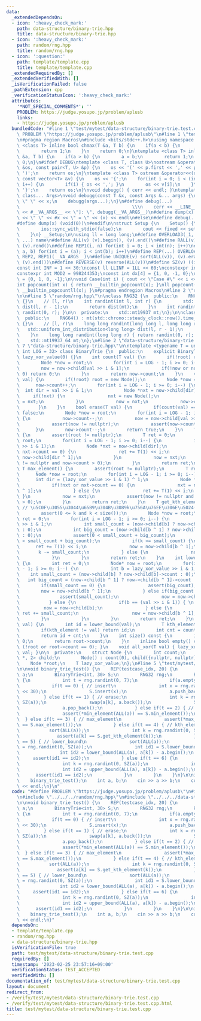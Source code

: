 ```yaml
---
data:
  _extendedDependsOn:
  - icon: ':heavy_check_mark:'
    path: data-structure/binary-trie.hpp
    title: data-structure/binary-trie.hpp
  - icon: ':heavy_check_mark:'
    path: random/rng.hpp
    title: random/rng.hpp
  - icon: ':question:'
    path: template/template.cpp
    title: template/template.cpp
  _extendedRequiredBy: []
  _extendedVerifiedWith: []
  _isVerificationFailed: false
  _pathExtension: cpp
  _verificationStatusIcon: ':heavy_check_mark:'
  attributes:
    '*NOT_SPECIAL_COMMENTS*': ''
    PROBLEM: https://judge.yosupo.jp/problem/aplusb
    links:
    - https://judge.yosupo.jp/problem/aplusb
  bundledCode: "#line 1 \"test/mytest/data-structure/binary-trie.test.cpp\"\n#define\
    \ PROBLEM \"https://judge.yosupo.jp/problem/aplusb\"\n#line 1 \"template/template.cpp\"\
    \n#pragma region Macros\n#include <bits/stdc++.h>\nusing namespace std;\ntemplate\
    \ <class T> inline bool chmax(T &a, T b) {\n    if(a < b) {\n        a = b;\n\
    \        return 1;\n    }\n    return 0;\n}\ntemplate <class T> inline bool chmin(T\
    \ &a, T b) {\n    if(a > b) {\n        a = b;\n        return 1;\n    }\n    return\
    \ 0;\n}\n#ifdef DEBUG\ntemplate <class T, class U>\nostream &operator<<(ostream\
    \ &os, const pair<T, U> &p) {\n    os << '(' << p.first << ',' << p.second <<\
    \ ')';\n    return os;\n}\ntemplate <class T> ostream &operator<<(ostream &os,\
    \ const vector<T> &v) {\n    os << '{';\n    for(int i = 0; i < (int)v.size();\
    \ i++) {\n        if(i) { os << ','; }\n        os << v[i];\n    }\n    os <<\
    \ '}';\n    return os;\n}\nvoid debugg() { cerr << endl; }\ntemplate <class T,\
    \ class... Args>\nvoid debugg(const T &x, const Args &... args) {\n    cerr <<\
    \ \" \" << x;\n    debugg(args...);\n}\n#define debug(...)                   \
    \                                          \\\n    cerr << __LINE__ << \" [\"\
    \ << #__VA_ARGS__ << \"]: \", debugg(__VA_ARGS__)\n#define dump(x) cerr << __LINE__\
    \ << \" \" << #x << \" = \" << (x) << endl\n#else\n#define debug(...) (void(0))\n\
    #define dump(x) (void(0))\n#endif\n\nstruct Setup {\n    Setup() {\n        cin.tie(0);\n\
    \        ios::sync_with_stdio(false);\n        cout << fixed << setprecision(15);\n\
    \    }\n} __Setup;\n\nusing ll = long long;\n#define OVERLOAD3(_1, _2, _3, name,\
    \ ...) name\n#define ALL(v) (v).begin(), (v).end()\n#define RALL(v) (v).rbegin(),\
    \ (v).rend()\n#define REP1(i, n) for(int i = 0; i < int(n); i++)\n#define REP2(i,\
    \ a, b) for(int i = (a); i < int(b); i++)\n#define REP(...) OVERLOAD3(__VA_ARGS__,\
    \ REP2, REP1)(__VA_ARGS__)\n#define UNIQUE(v) sort(ALL(v)), (v).erase(unique(ALL(v)),\
    \ (v).end())\n#define REVERSE(v) reverse(ALL(v))\n#define SZ(v) ((int)(v).size())\n\
    const int INF = 1 << 30;\nconst ll LLINF = 1LL << 60;\nconstexpr int MOD = 1000000007;\n\
    constexpr int MOD2 = 998244353;\nconst int dx[4] = {1, 0, -1, 0};\nconst int dy[4]\
    \ = {0, 1, 0, -1};\n\nvoid Case(int i) { cout << \"Case #\" << i << \": \"; }\n\
    int popcount(int x) { return __builtin_popcount(x); }\nll popcount(ll x) { return\
    \ __builtin_popcountll(x); }\n#pragma endregion Macros\n#line 2 \"random/rng.hpp\"\
    \n\n#line 5 \"random/rng.hpp\"\n\nclass RNG32 {\n  public:\n    RNG32() : mt(std::chrono::steady_clock::now().time_since_epoch().count())\
    \ {}\n    // [l, r)\n    int randint(int l, int r) {\n        std::uniform_int_distribution<int>\
    \ dist(l, r - 1);\n        return dist(mt);\n    }\n    int randint(int r) { return\
    \ randint(0, r); }\n\n  private:\n    std::mt19937 mt;\n};\n\nclass RNG64 {\n\
    \  public:\n    RNG64() : mt(std::chrono::steady_clock::now().time_since_epoch().count())\
    \ {}\n    // [l, r)\n    long long randint(long long l, long long r) {\n     \
    \   std::uniform_int_distribution<long long> dist(l, r - 1);\n        return dist(mt);\n\
    \    }\n    long long randint(long long r) { return randint(0, r); }\n\n  private:\n\
    \    std::mt19937_64 mt;\n};\n#line 2 \"data-structure/binary-trie.hpp\"\n\n#line\
    \ 7 \"data-structure/binary-trie.hpp\"\n\ntemplate <typename T = unsigned int,\
    \ int LOG = 32> class BinaryTrie {\n  public:\n    explicit BinaryTrie() : root(nullptr),\
    \ lazy_xor_value(0) {}\n    int count(T val) {\n        if(!root) return 0;\n\
    \        Node *now = root;\n        for(int i = LOG - 1; i >= 0; i--) {\n    \
    \        now = now->child[val >> i & 1];\n            if(!now or now->count ==\
    \ 0) return 0;\n        }\n        return now->count;\n    }\n    void insert(T\
    \ val) {\n        if(!root) root = new Node();\n        Node *now = root;\n  \
    \      now->count++;\n        for(int i = LOG - 1; i >= 0; i--) {\n          \
    \  int dir = val >> i & 1;\n            Node *nxt = now->child[dir];\n       \
    \     if(!nxt) {\n                nxt = new Node();\n                now->child[dir]\
    \ = nxt;\n            }\n            now = nxt;\n            now->count++;\n \
    \       }\n    }\n    bool erase(T val) {\n        if(count(val) == 0) return\
    \ false;\n        Node *now = root;\n        for(int i = LOG - 1; i >= 0; i--)\
    \ {\n            now->count--;\n            now = now->child[val >> i & 1];\n\
    \            assert(now != nullptr);\n            assert(now->count > 0);\n  \
    \      }\n        now->count--;\n        return true;\n    }\n    T min_element()\
    \ {\n        assert(root != nullptr);\n        T ret = 0;\n        Node *now =\
    \ root;\n        for(int i = LOG - 1; i >= 0; i--) {\n            int dir = (lazy_xor_value\
    \ >> i & 1);\n            Node *nxt = now->child[dir];\n            if(!nxt or\
    \ nxt->count == 0) {\n                ret += T(1) << i;\n                nxt =\
    \ now->child[dir ^ 1];\n            }\n            now = nxt;\n            assert(now\
    \ != nullptr and now->count > 0);\n        }\n        return ret;\n    }\n   \
    \ T max_element() {\n        assert(root != nullptr);\n        T ret = 0;\n  \
    \      Node *now = root;\n        for(int i = LOG - 1; i >= 0; i--) {\n      \
    \      int dir = (lazy_xor_value >> i & 1) ^ 1;\n            Node *nxt = now->child[dir];\n\
    \            if(!nxt or nxt->count == 0) {\n                nxt = now->child[dir\
    \ ^ 1];\n            } else {\n                ret += T(1) << i;\n           \
    \ }\n            now = nxt;\n            assert(now != nullptr and now->count\
    \ > 0);\n        }\n        return ret;\n    }\n    T get_kth_element(int k) {\
    \ // \u5C0F\u3055\u3044\u65B9\u304B\u3089k\u756A\u76EE\u306E\u5024(0-indexed)\n\
    \        assert(0 <= k and k < size());\n        Node *now = root;\n        T\
    \ ret = 0;\n        for(int i = LOG - 1; i >= 0; i--) {\n            int b = lazy_xor_value\
    \ >> i & 1;\n            int small_count = (now->child[b] ? now->child[b]->count\
    \ : 0);\n            int big_count = (now->child[b ^ 1] ? now->child[b ^ 1]->count\
    \ : 0);\n            assert(0 < small_count + big_count);\n            assert(k\
    \ < small_count + big_count);\n            if(k >= small_count) {\n          \
    \      ret += T(1) << i;\n                now = now->child[b ^ 1];\n         \
    \       k -= small_count;\n            } else {\n                now = now->child[b];\n\
    \            }\n        }\n        return ret;\n    }\n    int lower_bound(T val)\
    \ {\n        int ret = 0;\n        Node* now = root;\n        for(int i = LOG\
    \ - 1; i >= 0; i--) {\n            int b = lazy_xor_value >> i & 1;\n        \
    \    int small_count = (now->child[b] ? now->child[b]->count : 0);\n         \
    \   int big_count = (now->child[b ^ 1] ? now->child[b ^ 1]->count : 0);\n    \
    \        if(small_count == 0) {\n                assert(big_count);\n        \
    \        now = now->child[b ^ 1];\n            } else if(big_count == 0) {\n \
    \               assert(small_count);\n                now = now->child[b];\n \
    \           } else {\n                if(b == (val >> i & 1)) { \n           \
    \         now = now->child[b];\n                } else {\n                   \
    \ ret += small_count;\n                    now = now->child[b ^ 1];\n        \
    \        }\n            }\n        }\n        return ret;\n    }\n    int upper_bound(T\
    \ val) {\n        int id = lower_bound(val);\n        T kth_element = get_kth_element(id);\n\
    \        if(kth_element != val) return id;\n        int cnt = count(kth_element);\n\
    \        return id + cnt;\n    }\n    int size() const {\n        if(!root) return\
    \ 0;\n        return root->count;\n    }\n    inline bool empty() const { return\
    \ (!root or root->count == 0); }\n    void all_xor(T val) { lazy_xor_value ^=\
    \ val; }\n\n  private:\n    struct Node {\n        int count;\n        std::array<Node\
    \ *, 2> child;\n        Node() : count(0), child({nullptr, nullptr}) {}\n    };\n\
    \    Node *root;\n    T lazy_xor_value;\n};\n#line 5 \"test/mytest/data-structure/binary-trie.test.cpp\"\
    \n\nvoid binary_trie_test() {\n    REP(testcase_idx, 20) {\n        vector<int>\
    \ a;\n        BinaryTrie<int, 30> S;\n        RNG32 rng;\n        REP(_, 500)\
    \ {\n            int t = rng.randint(0, 7);\n            if(a.empty()) t = 0;\n\
    \            if(t == 0) { // insert\n                int x = rng.randint(0, 1\
    \ << 30);\n                S.insert(x);\n                a.push_back(x);\n   \
    \         } else if(t == 1) { // erase;\n                int k = rng.randint(0,\
    \ SZ(a));\n                swap(a[k], a.back());\n                S.erase(a.back());\n\
    \                a.pop_back();\n            } else if(t == 2) { // min_element\n\
    \                assert(*min_element(ALL(a)) == S.min_element());\n          \
    \  } else if(t == 3) { // max_element\n                assert(*max_element(ALL(a))\
    \ == S.max_element());\n            } else if(t == 4) { // kth_element\n     \
    \           sort(ALL(a));\n                int k = rng.randint(0, SZ(a));\n  \
    \              assert(a[k] == S.get_kth_element(k));\n            } else if(t\
    \ == 5) { // lower_bound\n                sort(ALL(a));\n                int k\
    \ = rng.randint(0, SZ(a));\n                int id1 = S.lower_bound(a[k]);\n \
    \               int id2 = lower_bound(ALL(a), a[k]) - a.begin();\n           \
    \     assert(id1 == id2);\n            } else if(t == 6) {\n                sort(ALL(a));\n\
    \                int k = rng.randint(0, SZ(a));\n                int id1 = S.upper_bound(a[k]);\n\
    \                int id2 = upper_bound(ALL(a), a[k]) - a.begin();\n          \
    \      assert(id1 == id2);\n            }\n        }\n    }\n}\n\nint main() {\n\
    \    binary_trie_test();\n    int a, b;\n    cin >> a >> b;\n    cout << a + b\
    \ << endl;\n}\n"
  code: "#define PROBLEM \"https://judge.yosupo.jp/problem/aplusb\"\n#include \"../../../template/template.cpp\"\
    \n#include \"../../../random/rng.hpp\"\n#include \"../../../data-structure/binary-trie.hpp\"\
    \n\nvoid binary_trie_test() {\n    REP(testcase_idx, 20) {\n        vector<int>\
    \ a;\n        BinaryTrie<int, 30> S;\n        RNG32 rng;\n        REP(_, 500)\
    \ {\n            int t = rng.randint(0, 7);\n            if(a.empty()) t = 0;\n\
    \            if(t == 0) { // insert\n                int x = rng.randint(0, 1\
    \ << 30);\n                S.insert(x);\n                a.push_back(x);\n   \
    \         } else if(t == 1) { // erase;\n                int k = rng.randint(0,\
    \ SZ(a));\n                swap(a[k], a.back());\n                S.erase(a.back());\n\
    \                a.pop_back();\n            } else if(t == 2) { // min_element\n\
    \                assert(*min_element(ALL(a)) == S.min_element());\n          \
    \  } else if(t == 3) { // max_element\n                assert(*max_element(ALL(a))\
    \ == S.max_element());\n            } else if(t == 4) { // kth_element\n     \
    \           sort(ALL(a));\n                int k = rng.randint(0, SZ(a));\n  \
    \              assert(a[k] == S.get_kth_element(k));\n            } else if(t\
    \ == 5) { // lower_bound\n                sort(ALL(a));\n                int k\
    \ = rng.randint(0, SZ(a));\n                int id1 = S.lower_bound(a[k]);\n \
    \               int id2 = lower_bound(ALL(a), a[k]) - a.begin();\n           \
    \     assert(id1 == id2);\n            } else if(t == 6) {\n                sort(ALL(a));\n\
    \                int k = rng.randint(0, SZ(a));\n                int id1 = S.upper_bound(a[k]);\n\
    \                int id2 = upper_bound(ALL(a), a[k]) - a.begin();\n          \
    \      assert(id1 == id2);\n            }\n        }\n    }\n}\n\nint main() {\n\
    \    binary_trie_test();\n    int a, b;\n    cin >> a >> b;\n    cout << a + b\
    \ << endl;\n}"
  dependsOn:
  - template/template.cpp
  - random/rng.hpp
  - data-structure/binary-trie.hpp
  isVerificationFile: true
  path: test/mytest/data-structure/binary-trie.test.cpp
  requiredBy: []
  timestamp: '2023-02-25 23:57:16+09:00'
  verificationStatus: TEST_ACCEPTED
  verifiedWith: []
documentation_of: test/mytest/data-structure/binary-trie.test.cpp
layout: document
redirect_from:
- /verify/test/mytest/data-structure/binary-trie.test.cpp
- /verify/test/mytest/data-structure/binary-trie.test.cpp.html
title: test/mytest/data-structure/binary-trie.test.cpp
---
```

